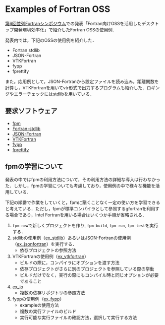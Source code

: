 # Examples of Fortran OSS

[第6回並列Fortranシンポジウム](https://site.hpfpc.org/home/events/parallel_fortran_sympo6)での発表「Fortran向けOSSを活用したデスクトップ開発環境効率化」で紹介したFortran OSSの使用例．

発表内では，下記のOSSの使用例を紹介した．
- Fortran stdlib
- JSON-Fortran
- VTKFortran
- fypp
- fprettify

また，応用例として，JSON-Fortranから設定ファイルを読み込み，距離関数を計算し，VTKFortranを用いてvtr形式で出力するプログラムも紹介した．ロギングやエラーチェックにはstdlibを用いている．

## 要求ソフトウェア
- [fpm](https://github.com/fortran-lang/fpm)
- [Fortran-stdlib](https://github.com/fortran-lang/stdlib)
- [JSON-Fortran](https://github.com/jacobwilliams/json-fortran)
- [VTKFortran](https://github.com/szaghi/VTKFortran)
- [fypp](https://github.com/aradi/fypp)
- [fprettify](https://github.com/pseewald/fprettify)

## fpmの学習について
発表の中ではfpmの利用方法について，その利用方法の詳細な導入は行わなかった．しかし，fpmの学習についても考慮しており，使用例の中で様々な機能を活用している．

下記の順番で作業をしていくと，fpmに躓くことなく一定の使い方を学習できると考えている．ただし，fpmが標準コンパイラとして参照するgfortranを利用する場合であり，Intel Fortranを用いる場合はいくつか手順が省略される．

1. `fpm new`で新しくプロジェクトを作り, `fpm build`, `fpm run`, `fpm test`を実行する．
1. stdlibの使用例（[ex_stdlib](https://github.com/degawa/ex_stdlib)）あるいはJSON-Fortranの使用例（[ex_jsonfortran](https://github.com/degawa/ex_jsonfortran)）を実行する．
    - 依存プロジェクトの参照方法
1. VTKFortranの使用例（[ex_vtkfortran](https://github.com/degawa/ex_vtkfortran)）
    - ビルドの際に，コンパイラにオプションを渡す方法
    - 依存プロジェクトがさらに別のプロジェクトを参照している際の挙動
    - ビルドだけでなく，実行の際にもコンパイル時と同じオプションが必要であること
1. [ex_io](https://github.com/degawa/ex_io)
    - 複数の依存リポジトリの参照方法
1. fyppの使用例（[ex_fypp](https://github.com/degawa/ex_fypp)）
    - exampleの使用方法
    - 複数の実行ファイルのビルド
    - 実行可能な実行ファイルの確認方法，選択して実行する方法
